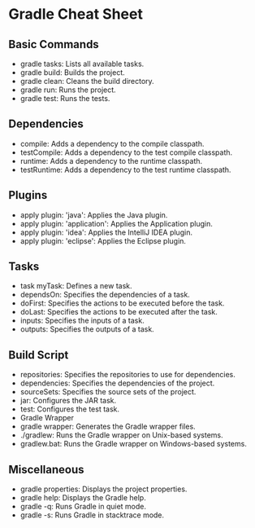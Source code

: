 # Gradle Cheat Sheet
## Basic Commands
- gradle tasks: Lists all available tasks.
- gradle build: Builds the project.
- gradle clean: Cleans the build directory.
- gradle run: Runs the project.
- gradle test: Runs the tests.
## Dependencies
- compile: Adds a dependency to the compile classpath.
- testCompile: Adds a dependency to the test compile classpath.
- runtime: Adds a dependency to the runtime classpath.
- testRuntime: Adds a dependency to the test runtime classpath.
## Plugins
- apply plugin: 'java': Applies the Java plugin.
- apply plugin: 'application': Applies the Application plugin.
- apply plugin: 'idea': Applies the IntelliJ IDEA plugin.
- apply plugin: 'eclipse': Applies the Eclipse plugin.
## Tasks
- task myTask: Defines a new task.
- dependsOn: Specifies the dependencies of a task.
- doFirst: Specifies the actions to be executed before the task.
- doLast: Specifies the actions to be executed after the task.
- inputs: Specifies the inputs of a task.
- outputs: Specifies the outputs of a task.
## Build Script
- repositories: Specifies the repositories to use for dependencies.
- dependencies: Specifies the dependencies of the project.
- sourceSets: Specifies the source sets of the project.
- jar: Configures the JAR task.
- test: Configures the test task.
- Gradle Wrapper
- gradle wrapper: Generates the Gradle wrapper files.
- ./gradlew: Runs the Gradle wrapper on Unix-based systems.
- gradlew.bat: Runs the Gradle wrapper on Windows-based systems.
## Miscellaneous
- gradle properties: Displays the project properties.
- gradle help: Displays the Gradle help.
- gradle -q: Runs Gradle in quiet mode.
- gradle -s: Runs Gradle in stacktrace mode.

